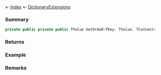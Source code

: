 ← [Index](Api-Index) ← [DictionaryExtensions](System.Collections.Generic.DictionaryExtensions)

### Summary

```csharp
private public private public TValue GetOrAdd<TKey, TValue, TContext>
```

### Returns

### Example

### Remarks

